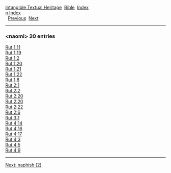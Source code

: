 [Intangible Textual Heritage](../../index)  [Bible](../index) 
[Index](index)   
[n Index](_n_)  
  [Previous](c07707)  [Next](c07709) 

------------------------------------------------------------------------

### &lt;naomi&gt; 20 entries

[Rut 1:11](../kjv/rut001.htm#011)  
[Rut 1:19](../kjv/rut001.htm#019)  
[Rut 1:2](../kjv/rut001.htm#002)  
[Rut 1:20](../kjv/rut001.htm#020)  
[Rut 1:21](../kjv/rut001.htm#021)  
[Rut 1:22](../kjv/rut001.htm#022)  
[Rut 1:8](../kjv/rut001.htm#008)  
[Rut 2:1](../kjv/rut002.htm#001)  
[Rut 2:2](../kjv/rut002.htm#002)  
[Rut 2:20](../kjv/rut002.htm#020)  
[Rut 2:20](../kjv/rut002.htm#020)  
[Rut 2:22](../kjv/rut002.htm#022)  
[Rut 2:6](../kjv/rut002.htm#006)  
[Rut 3:1](../kjv/rut003.htm#001)  
[Rut 4:14](../kjv/rut004.htm#014)  
[Rut 4:16](../kjv/rut004.htm#016)  
[Rut 4:17](../kjv/rut004.htm#017)  
[Rut 4:3](../kjv/rut004.htm#003)  
[Rut 4:5](../kjv/rut004.htm#005)  
[Rut 4:9](../kjv/rut004.htm#009)  

------------------------------------------------------------------------

[Next: naphish (2)](c07709)
